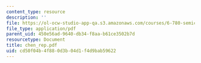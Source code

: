 ```yaml
---
content_type: resource
description: ''
file: https://ol-ocw-studio-app-qa.s3.amazonaws.com/courses/6-780-semiconductor-manufacturing-spring-2003/cd50f04b4f880d3b04d1f4d9bab59622_chen_rep.pdf
file_type: application/pdf
parent_uid: 450e56ad-9640-db34-f8aa-b61ce3502b7d
resourcetype: Document
title: chen_rep.pdf
uid: cd50f04b-4f88-0d3b-04d1-f4d9bab59622
---
```

